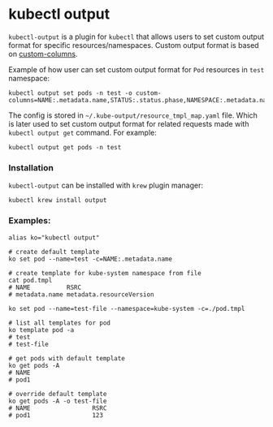 # kubectl output

`kubectl-output` is a plugin for `kubectl` that allows users to set custom output format for specific resources/namespaces.
Custom output format is based on [custom-columns](https://kubernetes.io/docs/reference/kubectl/#custom-columns).

Example of how user can set custom output format for `Pod` resources in `test` namespace:
```shell
kubectl output set pods -n test -o custom-columns=NAME:.metadata.name,STATUS:.status.phase,NAMESPACE:.metadata.namespace
```

The config is stored in `~/.kube-output/resource_tmpl_map.yaml` file. Which is later used to set custom output format for related requests made with `kubectl output get` command. For example:
```shell
kubectl output get pods -n test
```

### Installation
`kubectl-output` can be installed with `krew` plugin manager:
```shell
kubectl krew install output
```

### Examples:
```shell
alias ko="kubectl output"

# create default template
ko set pod --name=test -c=NAME:.metadata.name

# create template for kube-system namespace from file
cat pod.tmpl
# NAME          RSRC
# metadata.name metadata.resourceVersion

ko set pod --name=test-file --namespace=kube-system -c=./pod.tmpl

# list all templates for pod
ko template pod -a
# test
# test-file

# get pods with default template
ko get pods -A
# NAME
# pod1

# override default template
ko get pods -A -o test-file
# NAME                 RSRC
# pod1                 123
```

